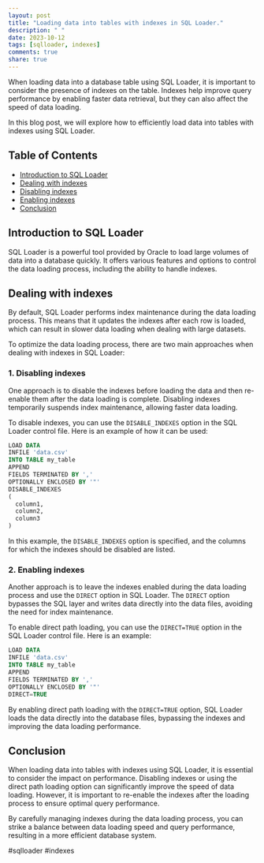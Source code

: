 ```yaml
---
layout: post
title: "Loading data into tables with indexes in SQL Loader."
description: " "
date: 2023-10-12
tags: [sqlloader, indexes]
comments: true
share: true
---
```


When loading data into a database table using SQL Loader, it is important to consider the presence of indexes on the table. Indexes help improve query performance by enabling faster data retrieval, but they can also affect the speed of data loading.

In this blog post, we will explore how to efficiently load data into tables with indexes using SQL Loader.

## Table of Contents
- [Introduction to SQL Loader](#introduction-to-sql-loader)
- [Dealing with indexes](#dealing-with-indexes)
- [Disabling indexes](#disabling-indexes)
- [Enabling indexes](#enabling-indexes)
- [Conclusion](#conclusion)

## Introduction to SQL Loader

SQL Loader is a powerful tool provided by Oracle to load large volumes of data into a database quickly. It offers various features and options to control the data loading process, including the ability to handle indexes.

## Dealing with indexes

By default, SQL Loader performs index maintenance during the data loading process. This means that it updates the indexes after each row is loaded, which can result in slower data loading when dealing with large datasets.

To optimize the data loading process, there are two main approaches when dealing with indexes in SQL Loader:

### 1. Disabling indexes

One approach is to disable the indexes before loading the data and then re-enable them after the data loading is complete. Disabling indexes temporarily suspends index maintenance, allowing faster data loading.

To disable indexes, you can use the `DISABLE_INDEXES` option in the SQL Loader control file. Here is an example of how it can be used:

```sql
LOAD DATA 
INFILE 'data.csv'
INTO TABLE my_table
APPEND
FIELDS TERMINATED BY ','
OPTIONALLY ENCLOSED BY '"'
DISABLE_INDEXES
(
  column1,
  column2,
  column3
)
```

In this example, the `DISABLE_INDEXES` option is specified, and the columns for which the indexes should be disabled are listed.

### 2. Enabling indexes

Another approach is to leave the indexes enabled during the data loading process and use the `DIRECT` option in SQL Loader. The `DIRECT` option bypasses the SQL layer and writes data directly into the data files, avoiding the need for index maintenance.

To enable direct path loading, you can use the `DIRECT=TRUE` option in the SQL Loader control file. Here is an example:

```sql
LOAD DATA 
INFILE 'data.csv'
INTO TABLE my_table
APPEND
FIELDS TERMINATED BY ','
OPTIONALLY ENCLOSED BY '"'
DIRECT=TRUE
```

By enabling direct path loading with the `DIRECT=TRUE` option, SQL Loader loads the data directly into the database files, bypassing the indexes and improving the data loading performance.

## Conclusion

When loading data into tables with indexes using SQL Loader, it is essential to consider the impact on performance. Disabling indexes or using the direct path loading option can significantly improve the speed of data loading. However, it is important to re-enable the indexes after the loading process to ensure optimal query performance.

By carefully managing indexes during the data loading process, you can strike a balance between data loading speed and query performance, resulting in a more efficient database system.

#sqlloader #indexes